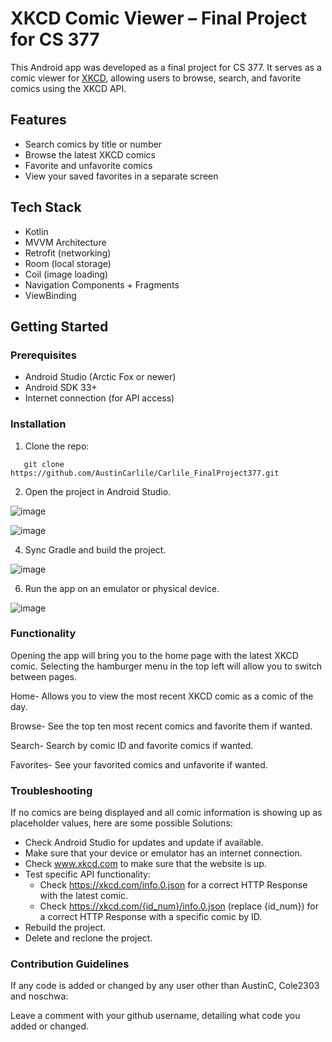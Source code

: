 # XKCD Comic Viewer – Final Project for CS 377

This Android app was developed as a final project for CS 377. It serves as a comic viewer for [XKCD](https://xkcd.com), allowing users to browse, search, and favorite comics using the XKCD API.

## Features

- Search comics by title or number
- Browse the latest XKCD comics
- Favorite and unfavorite comics
- View your saved favorites in a separate screen

## Tech Stack

- Kotlin
- MVVM Architecture
- Retrofit (networking)
- Room (local storage)
- Coil (image loading)
- Navigation Components + Fragments
- ViewBinding

## Getting Started

### Prerequisites

- Android Studio (Arctic Fox or newer)
- Android SDK 33+
- Internet connection (for API access)

### Installation

1. Clone the repo:

```
   git clone https://github.com/AustinCarlile/Carlile_FinalProject377.git
```

2. Open the project in Android Studio.
   
![image](https://github.com/user-attachments/assets/8e50a4a5-c177-4059-9de7-1e07853a0e2e)

![image](https://github.com/user-attachments/assets/154ddc66-2299-4796-a3be-0b4f47b6a63b)


4. Sync Gradle and build the project.
   
![image](https://github.com/user-attachments/assets/ff2819cf-e558-4dd2-808e-4b8c6e3c19fc)

6. Run the app on an emulator or physical device.
   
![image](https://github.com/user-attachments/assets/5dc6f9d9-de53-4be6-b946-0a15c3d9b008)


### Functionality

Opening the app will bring you to the home page with the latest XKCD comic.
Selecting the hamburger menu in the top left will allow you to switch between pages.

Home- Allows you to view the most recent XKCD comic as a comic of the day.

Browse- See the top ten most recent comics and favorite them if wanted.

Search- Search by comic ID and favorite comics if wanted.

Favorites- See your favorited comics and unfavorite if wanted.


### Troubleshooting

If no comics are being displayed and all comic information is showing up as placeholder values, here are some possible Solutions:

* Check Android Studio for updates and update if available.
* Make sure that your device or emulator has an internet connection.
* Check www.xkcd.com to make sure that the website is up.
* Test specific API functionality:
   - Check https://xkcd.com/info.0.json for a correct HTTP Response with the latest comic.
   - Check https://xkcd.com/{id_num}/info.0.json (replace {id_num}) for a correct HTTP Response with a specific comic by ID.
* Rebuild the project.
* Delete and reclone the project.

### Contribution Guidelines

If any code is added or changed by any user other than AustinC, Cole2303 and noschwa:

Leave a comment with your github username, detailing what code you added or changed.




